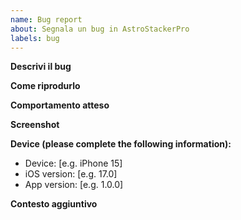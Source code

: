```yaml
---
name: Bug report
about: Segnala un bug in AstroStackerPro
labels: bug
---
```


**Descrivi il bug**

**Come riprodurlo**

**Comportamento atteso**

**Screenshot**

**Device (please complete the following information):**
 - Device: [e.g. iPhone 15]
 - iOS version: [e.g. 17.0]
 - App version: [e.g. 1.0.0]

**Contesto aggiuntivo**
